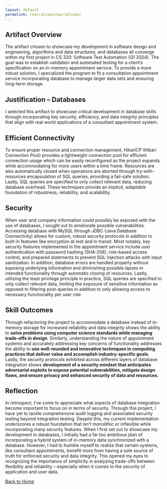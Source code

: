 ```yaml
---
layout: default
permalink: /narratives/narrative3/
---
```


## Artifact Overview
The artifact chosen to showcase my development in software design and engineering, algorithms and data structures, and databases all converge within my first project in CS 320: Software Test Automation (Q1 2024). The goal was to establish validation and automated testing for a client’s specification on an in-memory appointment service. To provide a more robust solution, I specialized the program to fit a consultation appointment service incorporating database to manage larger data sets and ensuring long-term storage.
## Justification – Databases
I selected this artifact to showcase critical development in database skills through incorporating key security, efficiency, and data integrity principles that align with real world applications of a consultant appointment system. 
## Efficient Connectivity
To ensure proper resource and connection management, HikariCP (Hikari Connection Pool) provides a lightweight connection pool for efficient connection usage which can be easily reconfigured as the project expands while accommodating for more users within a time frame. Resources are also automatically closed when operations are aborted through try-with-resources encapsulation of SQL queries, providing a fail-safe solution. Lastly, SQL queries are specified to only collect relevant data, reducing database overhead. These techniques provide an implicit, adaptable foundation of robustness, reliability, and scalability.
## Security
When user and company information could possibly be exposed with the use of databases, I sought out to ameliorate possible vulnerabilities. Accessing database with MySQL through JDBC (Java Database Connectivity) allows for custom, robust security protocols in addition to built-in features like encryption at rest and in transit. Most notably, key security features implemented in the appointment service include user authentication with password hashing (SHA-256), role-based access control, and prepared statements to prevent SQL injection attacks with input sanitization. In addition, database errors are handled properly without exposing underlying information and diminishing possible lapses in intended functionality through automatic closing of resources. Lastly, utilizing the least privilege principle in practice, SQL queries are specified to only collect relevant data, limiting the exposure of sensitive information as opposed to filtering post-queries in addition to only allowing access to necessary functionality per user role. 
## Skill Outcomes
Through refactoring the project to accommodate a database instead of in-memory storage for increased reliability and data integrity shows the ability to **solve problems using computer science standards while managing trade-offs in design**. Similarly, understanding the nature of appointment systems and accurately addressing key concerns of functionality addresses the ability to **use well-rounded and innovative techniques in computing practices that deliver value and accomplish industry-specific goals**. Lastly, the security protocols exhibited across different layers of database integration shows **development of a security mindset that anticipates adversarial exploits to expose potential vulnerabilities, mitigate design flaws, and ensure privacy and enhanced security of data and resources**.
## Reflection
In retrospect, I’ve come to appreciate what aspects of database integration become important to focus on in terms of security. Through this project, I have yet to tackle comprehensive audit logging and associated security testing beyond integration testing. Despite this, my current implementation underscores a robust foundation that isn’t monolithic or inflexible while incorporating many security features. 
When I first set out to showcase my development in databases, I initially had a far too ambitious plan of incorporating a hybrid system of in-memory data synchronized with a database. However, I had to humble myself to realize that certain systems, like consultant appointments, benefit more from having a sole source of truth for enforced security and data integrity. This opened my eyes to recognizing the importance of simplicity in analyzing trade-offs between flexibility and reliability – especially when it comes to the security of application and user data. 

<a href="/">Back to Home</a>
